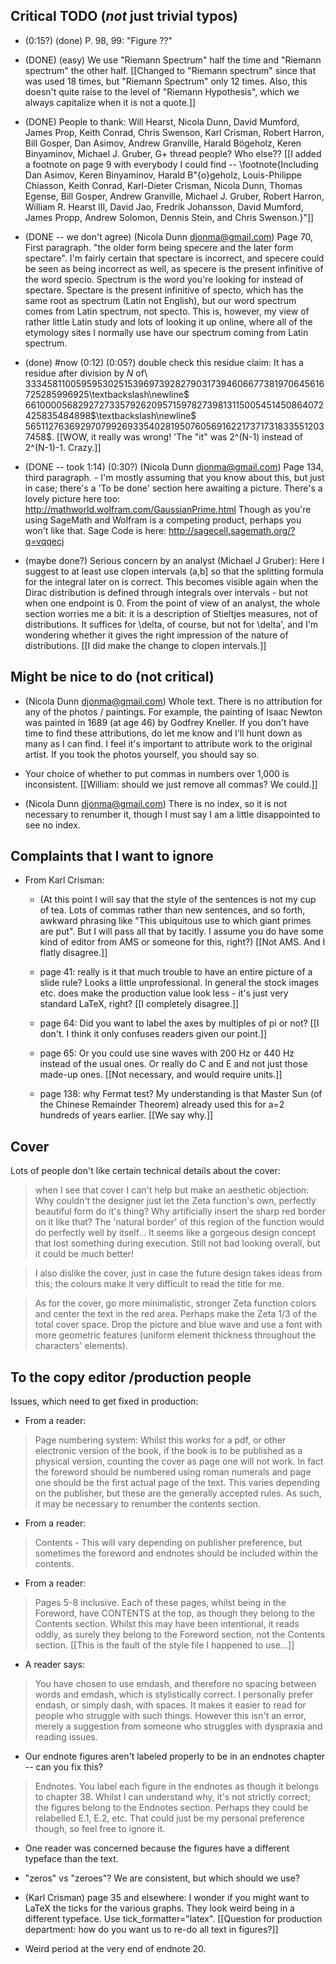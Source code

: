 ## Critical TODO (_not_ just trivial typos)

- (0:15?) (done) P. 98, 99: "Figure ??"

- (DONE) (easy) We use "Riemann Spectrum" half the time and "Riemann spectrum" the other half. [[Changed to "Riemann spectrum" since that was used 18 times, but "Riemann Spectrum" only 12 times.  Also, this doesn't quite raise to the level of "Riemann Hypothesis", which we always capitalize when it is not a quote.]]

- (DONE) People to thank: Will Hearst, Nicola Dunn, David Mumford, James Prop, Keith Conrad, Chris Swenson, Karl Crisman, Robert Harron,  Bill Gosper, Dan Asimov, Andrew Granville, Harald Bögeholz, Keren Binyaminov, Michael J. Gruber, G+ thread people? Who else??  [[I added a footnote on page 9 with everybody I could find -- \footnote{Including
Dan Asimov, Keren Binyaminov, Harald B\"{o}geholz, Louis-Philippe Chiasson, Keith Conrad, Karl-Dieter Crisman, Nicola Dunn, Thomas Egense, Bill Gosper,  Andrew Granville, Michael J. Gruber, Robert Harron,  William R. Hearst III, David Jao, Fredrik Johansson, David Mumford, James Propp, Andrew Solomon, Dennis Stein, and Chris Swenson.}"]]

- (DONE -- we don't agree) (Nicola Dunn <djonma@gmail.com>) Page 70, First paragraph. "the older form being specere and the later form spectare". I'm fairly certain that spectare is incorrect, and specere could be seen as being incorrect as well, as specere is the present infinitive of the word specio.  Spectrum is the word you're looking for instead of spectare. Spectare is the present infinitive of specto, which has the same root as spectrum (Latin not English), but our word spectrum comes from Latin spectrum, not specto. This is, however, my view of rather little Latin study and lots of looking it up online, where all of the etymology sites I normally use have our spectrum coming from Latin spectrum.

- (done) #now (0:12) (0:05?) double check this residue claim:
        It has a residue after division by $N$ of\\ $3334581100595953025153969739282790317394606677381970645616725285996925$\textbackslash\newline$
         6610000568292727335792620957159782739813115005451450864072425835484898$\textbackslash\newline$
         565112763692970799269335402819507605691622173717318335512037458$.
[[WOW, it really was wrong!  'The "it" was 2^(N-1) instead of 2^(N-1)-1.  Crazy.]]

- (DONE -- took 1:14)  (0:30?) (Nicola Dunn <djonma@gmail.com>) Page 134, third paragraph. - I'm mostly assuming that you know about this, but just in case; there's a 'To be done' section here awaiting a picture. There's a lovely picture here too: http://mathworld.wolfram.com/GaussianPrime.html Though as you're using SageMath and Wolfram is a competing product, perhaps you won't like that. Sage Code is here: http://sagecell.sagemath.org/?q=vqqecj


- (maybe done?) Serious concern by an analyst (Michael J Gruber): Here I suggest to at least use clopen intervals (a,b] so that the splitting formula for the integral later on is correct.  This becomes visible again when the Dirac distribution is defined through integrals over intervals - but not when one endpoint is 0. From the point of view of an analyst, the whole section worries me a bit: it is a description of Stieltjes measures, not of distributions. It suffices for \delta, of course, but not for \delta', and I'm wondering whether it gives the right impression of the nature of distributions. [[I did make the change to clopen intervals.]]


## Might be nice to do (not critical)

- (Nicola Dunn <djonma@gmail.com>) Whole text. There is no attribution for any of the photos / paintings. For example, the painting of Isaac Newton was painted in 1689 (at age 46) by Godfrey Kneller. If you don't have time to find these attributions, do let me know and I'll hunt down as many as I can find. I feel it's important to attribute work to the original artist. If you took the photos yourself, you should say so.

- Your choice of whether to put commas in numbers over 1,000 is inconsistent.  [[William: should we just remove all commas? We could.]]

- (Nicola Dunn <djonma@gmail.com>) There is no index, so it is not necessary to renumber it, though I must say I am a little disappointed to see no index.



## Complaints that I want to ignore

- From Karl Crisman:

   -  (At this point I will say that the style of the sentences is not my cup of tea.  Lots of commas rather than new sentences, and so forth, awkward phrasing like "This ubiquitous use to which giant primes are put".  But I will pass all that by tacitly.  I assume you do have some kind of editor from AMS or someone for this, right?)   [[Not AMS.  And I flatly disagree.]]

   - page 41: really is it that much trouble to have an entire picture of a slide rule?  Looks a little unprofessional.  In general the stock images etc. does make the production value look less - it's just very standard LaTeX, right?   [[I completely disagree.]]

   - page 64: Did you want to label the axes by multiples of pi or not?  [[I don't.  I think it only confuses readers given our point.]]

   - page 65: Or you could use sine waves with 200 Hz or 440 Hz instead of the usual ones.  Or really do C and E and not just those made-up ones.  [[Not necessary, and would require units.]]

   - page 138: why Fermat test?  My understanding is that Master Sun (of the Chinese Remainder Theorem) already used this for a=2 hundreds of years earlier.  [[We say why.]]

## Cover

Lots of people don't like certain technical details about the cover:

> when I see that cover I can't help but make an aesthetic objection: Why couldn't the designer just let the Zeta function's own, perfectly beautiful form do it's thing? Why artificially insert the sharp red border on it like that? The 'natural border' of this region of the function would do perfectly well by itself... It seems like a gorgeous design concept that lost something during execution. Still not bad looking overall, but it could be much better!

> I also dislike the cover, just in case the future design takes ideas from this; the colours make it very difficult to read the title for me.

> As for the cover, go more minimalistic, stronger Zeta function colors and center the text in the red area.  Perhaps make the Zeta 1/3 of the total cover space. Drop the picture and blue wave and use a font with more geometric features (uniform element thickness throughout the characters' elements).



## To the copy editor /production people

Issues, which need to get fixed in production:


- From a reader:
> Page numbering system: Whilst this works for a pdf, or other electronic version of the book, if the book is to be published as a physical version, counting the cover as page one will not work. In fact the foreword should be numbered using roman numerals and page one should be the first actual page of the text. This varies depending on the publisher, but these are the generally accepted rules. As such, it may be necessary to renumber the contents section.

- From a reader:
> Contents - This will vary depending on publisher preference, but sometimes the foreword and endnotes should be included within the contents.

- From a reader:
> Pages 5-8 inclusive. Each of these pages, whilst being in the Foreword, have CONTENTS at the top, as though they belong to the Contents section. Whilst this may have been intentional, it reads oddly, as surely they belong to the Foreword section, not the Contents section. [[This is the fault of the style file I happened to use...]]

- A reader says:
> You have chosen to use emdash, and therefore no spacing between words and emdash, which is stylistically correct. I personally prefer endash, or simply dash, with spaces. It makes it easier to read for people who struggle with such things. However this isn't an error, merely a suggestion from someone who struggles with dyspraxia and reading issues.

- Our endnote figures aren't labeled properly to be in an endnotes chapter -- can you fix this?
> Endnotes. You label each figure in the endnotes as though it belongs to chapter 38. Whilst I can understand why, it's not strictly correct; the figures belong to the Endnotes section. Perhaps they could be relabelled E.1, E.2, etc. That could just be my personal preference though, so feel free to ignore it.

- One reader was concerned because the figures have a different typeface than the text.

- "zeros" vs "zeroes"?  We are consistent, but which should we use?

- (Karl Crisman) page 35 and elsewhere: I wonder if you might want to LaTeX the ticks for the various graphs.  They look weird being in a different typeface.  Use  tick_formatter="latex".  [[Question for production department: how do you want us to re-do all text in figures?]]

- Weird period at the very end of endnote 20.